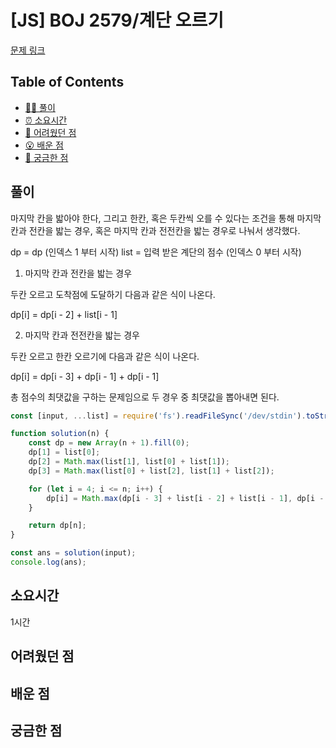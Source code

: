 <!-- 제목으로 다음과 같은 내용으로 작성해주세요 ! -->
<!-- 📚 언어 : e.g. Javascript -> [JS], Python -> [Python]  -->
<!-- 📕 백준 : BOJ 문제번호/문제제목 e.g. BOJ 2577/숫자의 개수 -->
<!-- 📗 프로그래머스 : PRO 문제번호/문제제목 e.g. PRO 120812/최빈값 구하기 -->
<!-- 💁🏻 백준허브를 사용하시면 프로그래머스의 문제번호도 확인하실 수 있습니다 -->

# [JS] BOJ 2579/계단 오르기

<!-- 아래에 # 을 지우고 문제 링크를 입력해주세요 ! -->

[문제 링크](https://www.acmicpc.net/problem/2579)

## Table of Contents

-   [✍🏻 풀이](#풀이)
-   [⏰ 소요시간](#소요시간)
-   [🫠 어려웠던 점](#어려웠던-점)
-   [😮 배운 점](#배운-점)
-   [🤔 궁금한 점](#궁금한-점)

## 풀이

<!-- ```옆에 사용하는 언어를 기입하세요 e.g. javascript, python -->

마지막 칸을 밟아야 한다, 그리고 한칸, 혹은 두칸씩 오를 수 있다는 조건을 통해 마지막 칸과 전칸을 밟는 경우, 혹은 마지막 칸과 전전칸을 밟는 경우로 나눠서 생각했다.

dp = dp (인덱스 1 부터 시작)
list = 입력 받은 계단의 점수 (인덱스 0 부터 시작)

1. 마지막 칸과 전칸을 밟는 경우

두칸 오르고 도착점에 도달하기 다음과 같은 식이 나온다.

dp[i] = dp[i - 2] + list[i - 1]

2. 마지막 칸과 전전칸을 밟는 경우

두칸 오르고 한칸 오르기에 다음과 같은 식이 나온다.

dp[i] = dp[i - 3] + dp[i - 1] + dp[i - 1]

총 점수의 최댓값을 구하는 문제임으로 두 경우 중 최댓값을 뽑아내면 된다.

```javascript
const [input, ...list] = require('fs').readFileSync('/dev/stdin').toString().trim().split('\n').map(Number);

function solution(n) {
    const dp = new Array(n + 1).fill(0);
    dp[1] = list[0];
    dp[2] = Math.max(list[1], list[0] + list[1]);
    dp[3] = Math.max(list[0] + list[2], list[1] + list[2]);

    for (let i = 4; i <= n; i++) {
        dp[i] = Math.max(dp[i - 3] + list[i - 2] + list[i - 1], dp[i - 2] + list[i - 1]);
    }

    return dp[n];
}

const ans = solution(input);
console.log(ans);
```

## 소요시간

1시간

## 어려웠던 점

## 배운 점

## 궁금한 점
